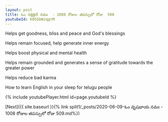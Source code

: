 ```yaml
---
layout: post
title: ఓం నక్షత్రినే నమః  - 1008 రోజుల తపస్సులో రోజు  508
youtubeId: K05GbWzqgrM
---
```

 
 
Helps get goodness, bliss and peace and God's blessings
 
Helps remain focused, help generate inner energy 
 
Helps boost physical and mental health 
 
Helps remain grounded and generates a sense of gratitude towards the greater power 
 
Helps reduce bad karma
 
How to learn English in your sleep for telugu people
 
 
 
 


{% include youtubePlayer.html id=page.youtubeId %}
 
[Next]({{ site.baseurl }}{% link split1/_posts/2020-06-09-ఓం వృషభాయ నమః  - 1008 రోజుల తపస్సులో రోజు  509.md%})
 
